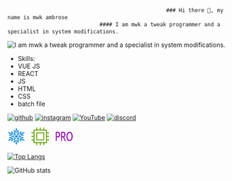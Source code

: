                                                       ### Hi there 👋, my name is mwk ambrose
                                 #### I am mwk a tweak programmer and a specialist in system modifications.
![I am mwk a tweak programmer and a specialist in system modifications.](https://camo.githubusercontent.com/94a48296d8127d2c27e7909875d38a8ec893a76b6fad31835e85dd7eb58ae0bb/68747470733a2f2f63646e2e646973636f72646170702e636f6d2f73706c61736865732f313232323634323639353234383534373934302f37323365643063383033303834346366373834336163323331373566663431322e6a70673f73697a653d343830)


* Skills:
* VUE JS 
* REACT 
* JS
* HTML 
* CSS 
* batch file

 


[<img src='https://cdn.jsdelivr.net/npm/simple-icons@3.0.1/icons/github.svg' alt='github' height='40'>](https://github.com/mwkambrose)  [<img src='https://cdn.jsdelivr.net/npm/simple-icons@3.0.1/icons/instagram.svg' alt='instagram' height='40'>](https://www.instagram.com/@INPR/)  [<img src='https://cdn.jsdelivr.net/npm/simple-icons@3.0.1/icons/youtube.svg' alt='YouTube' height='40'>](https://www.youtube.com/channel/@zni3)  [<img src='https://cdn.jsdelivr.net/npm/simple-icons@3.0.1/icons/discord.svg' alt='discord' height='40'>](https://discord.gg/5vEKmkyYfy)  

<a href='https://archiveprogram.github.com/'><img src='https://raw.githubusercontent.com/acervenky/animated-github-badges/master/assets/acbadge.gif' width='40' height='40'></a> <a href='https://docs.github.com/en/developers'><img src='https://raw.githubusercontent.com/acervenky/animated-github-badges/master/assets/devbadge.gif' width='40' height='40'></a> <a href='https://github.com/pricing'><img src='https://raw.githubusercontent.com/acervenky/animated-github-badges/master/assets/pro.gif' width='40' height='40'></a> 

[![Top Langs](https://github-readme-stats.vercel.app/api/top-langs/?username=mwkambrose)](https://github.com/anuraghazra/github-readme-stats)

![GitHub stats](https://github-readme-stats.vercel.app/api?username=mwkambrose&show_icons=true)  

